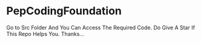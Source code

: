 # PepCodingFoundation

Go to Src Folder And You Can Access The Required Code.
Do Give A Star If This Repo Helps You.
Thanks...
